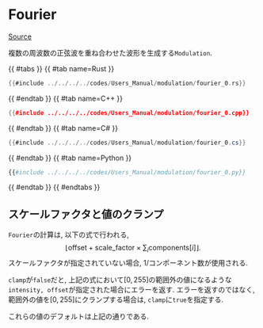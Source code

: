 # Fourier
[Source](https://github.com/shinolab/autd3-rs/blob/v31.0.1/autd3/src/datagram/modulation/fourier.rs)

複数の周波数の正弦波を重ね合わせた波形を生成する`Modulation`.

{{ #tabs }}
{{ #tab name=Rust }}
```rust
{{#include ../../../../codes/Users_Manual/modulation/fourier_0.rs}}
```
{{ #endtab }}
{{ #tab name=C++ }}
```cpp
{{#include ../../../../codes/Users_Manual/modulation/fourier_0.cpp}}
```
{{ #endtab }}
{{ #tab name=C# }}
```cs
{{#include ../../../../codes/Users_Manual/modulation/fourier_0.cs}}
```
{{ #endtab }}
{{ #tab name=Python }}
```python
{{#include ../../../../codes/Users_Manual/modulation/fourier_0.py}}
```
{{ #endtab }}
{{ #endtabs }}

## スケールファクタと値のクランプ

`Fourier`の計算は, 以下の式で行われる,
$$
    \left\lfloor\text{offset} + \text{scale\_factor} \times \sum_i \text{components}[i]\right\rfloor.
$$
スケールファクタが指定されていない場合, $1/\text{コンポーネント数}$が使用される.

`clamp`が`false`だと, 上記の式において$[0,255]$の範囲外の値になるような`intensity, offset`が指定された場合にエラーを返す.
エラーを返すのではなく, 範囲外の値を$[0,255]$にクランプする場合は, `clamp`に`true`を指定する.

これらの値のデフォルトは上記の通りである.